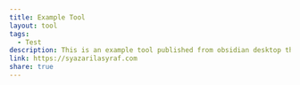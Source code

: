 ```yaml
---
title: Example Tool
layout: tool
tags:
  - Test
description: This is an example tool published from obsidian desktop through Github Publisher plugin.
link: https://syazarilasyraf.com
share: true
---
```

